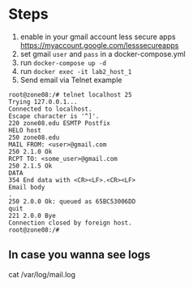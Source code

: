 # Steps
1. enable in your gmail account less secure apps https://myaccount.google.com/lesssecureapps
2. set gmail `user` and `pass` in a docker-compose.yml
3. run `docker-compose up -d`
4. run `docker exec -it lab2_host_1`
5. Send email via Telnet example 
```
root@zone08:/# telnet localhost 25
Trying 127.0.0.1...
Connected to localhost.
Escape character is '^]'.
220 zone08.edu ESMTP Postfix
HELO host
250 zone08.edu
MAIL FROM: <user>@gmail.com
250 2.1.0 Ok
RCPT TO: <some_user>@gmail.com
250 2.1.5 Ok
DATA
354 End data with <CR><LF>.<CR><LF>
Email body
.
250 2.0.0 Ok: queued as 65BC53006DD
quit
221 2.0.0 Bye
Connection closed by foreign host.
root@zone08:/# 
```

## In case you wanna see logs
cat /var/log/mail.log

